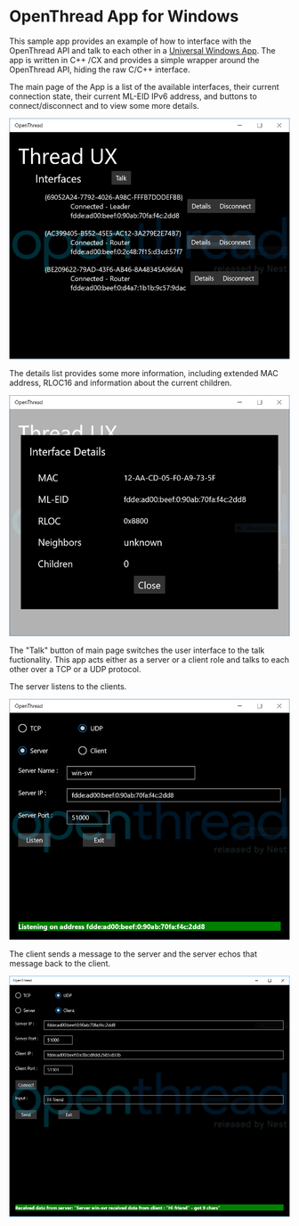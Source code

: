 # OpenThread App for Windows #

This sample app provides an example of how to interface with the OpenThread API and talk to each other in a
[Universal Windows App](https://developer.microsoft.com/en-us/windows/apps). The app is written in C++ /CX
and provides a simple wrapper around the OpenThread API, hiding the raw C/C++ interface.

The main page of the App is a list of the available interfaces, their current connection state,
their current ML-EID IPv6 address, and buttons to connect/disconnect and to view some more details.

![Interface List](../../../doc/images/windows-app-interface-list.png)

The details list provides some more information, including extended MAC address, RLOC16 and information
about the current children.

![Interface List](../../../doc/images/windows-app-details.png)

The "Talk" button of main page switches the user interface to the talk fuctionality. This app acts
either as a server or a client role and talks to each other over a TCP or a UDP protocol.

The server listens to the clients.

![Talk Functionality](../../../doc/images/windows-app-talk-server.png)

The client sends a message to the server and the server echos that message back to the client.

![Talk Functionality](../../../doc/images/windows-app-talk-client.png)
